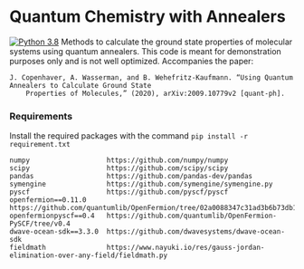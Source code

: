 # Quantum Chemistry with Annealers
[![Python 3.8](https://img.shields.io/badge/python-3.8-blue.svg)](https://www.python.org/downloads/release/python-380/)
Methods to calculate the ground state properties of molecular systems using quantum annealers. This code is meant for demonstration purposes only and is not well optimized. Accompanies the paper:

    J. Copenhaver, A. Wasserman, and B. Wehefritz-Kaufmann. “Using Quantum Annealers to Calculate Ground State 
        Properties of Molecules,” (2020), arXiv:2009.10779v2 [quant-ph].

### Requirements
Install the required packages with the command `pip install -r requirement.txt`

    numpy                   https://github.com/numpy/numpy 
    scipy                   https://github.com/scipy/scipy
    pandas                  https://github.com/pandas-dev/pandas
    symengine               https://github.com/symengine/symengine.py
    pyscf                   https://github.com/pyscf/pyscf
    openfermion==0.11.0     https://github.com/quantumlib/OpenFermion/tree/02a0088347c31ad3b6b73db18bc598ef6ddb923a
    openfermionpyscf==0.4   https://github.com/quantumlib/OpenFermion-PySCF/tree/v0.4
    dwave-ocean-sdk==3.3.0  https://github.com/dwavesystems/dwave-ocean-sdk
    fieldmath               https://www.nayuki.io/res/gauss-jordan-elimination-over-any-field/fieldmath.py
